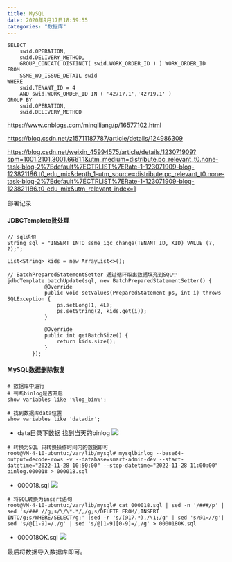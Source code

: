 ```yaml
---
title: MySQL
date: 2020年9月17日18:59:55
categories: "数据库"
---
```

```mysql
SELECT
	swid.OPERATION,
	swid.DELIVERY_METHOD,
	GROUP_CONCAT( DISTINCT( swid.WORK_ORDER_ID ) ) WORK_ORDER_ID 
FROM
	SSME_WO_ISSUE_DETAIL swid 
WHERE
	swid.TENANT_ID = 4 
	AND swid.WORK_ORDER_ID IN ( '42717.1','42719.1' ) 
GROUP BY
	swid.OPERATION,
	swid.DELIVERY_METHOD
```


https://www.cnblogs.com/minqiliang/p/16577102.html

https://blog.csdn.net/z15711187787/article/details/124986309

https://blog.csdn.net/weixin_45994575/article/details/123071909?spm=1001.2101.3001.6661.1&utm_medium=distribute.pc_relevant_t0.none-task-blog-2%7Edefault%7ECTRLIST%7ERate-1-123071909-blog-123821186.t0_edu_mix&depth_1-utm_source=distribute.pc_relevant_t0.none-task-blog-2%7Edefault%7ECTRLIST%7ERate-1-123071909-blog-123821186.t0_edu_mix&utm_relevant_index=1

部署记录

#### JDBCTemplete批处理
```
// sql语句
String sql = "INSERT INTO ssme_iqc_change(TENANT_ID, KID) VALUE (?, ?);";

List<String> kids = new ArrayList<>();

// BatchPreparedStatementSetter 通过循环取出数据填充到SQL中
jdbcTemplate.batchUpdate(sql, new BatchPreparedStatementSetter() {
            @Override
            public void setValues(PreparedStatement ps, int i) throws SQLException {
                ps.setLong(1, 4L);
                ps.setString(2, kids.get(i));
            }

            @Override
            public int getBatchSize() {
                return kids.size();
            }
        });
```

#### MySQL数据删除恢复

```
# 数据库中运行
# 判断binlog是否开启
show variables like '%log_bin%';

# 找到数据库data位置
show variables like 'datadir';
```

- data目录下数据  找到当天的binlog
![](https://s3.uuu.ovh/imgs/2022/11/28/9c0f7495a6838922.png)

```
# 转换为SQL 只转换操作时间内的数据即可
root@VM-4-10-ubuntu:/var/lib/mysql# mysqlbinlog --base64-output=decode-rows -v --database=smart-admin-dev --start-datetime="2022-11-28 10:50:00" --stop-datetime="2022-11-28 11:00:00" binlog.000018 > 000018.sql
```

- 000018.sql
![](https://s3.uuu.ovh/imgs/2022/11/28/09e65127e32811f6.png)

```
# 将SQL转换为insert语句
root@VM-4-10-ubuntu:/var/lib/mysql# cat 000018.sql | sed -n '/###/p' | sed 's/### //g;s/\/\*.*/,/g;s/DELETE FROM/;INSERT INTO/g;s/WHERE/SELECT/g;' |sed -r 's/(@17.*),/\1;/g' | sed 's/@1=//g'| sed 's/@[1-9]=/,/g' | sed 's/@[1-9][0-9]=/,/g' > 000018OK.sql
```

- 000018OK.sql
![](https://s3.uuu.ovh/imgs/2022/11/28/070cfb64cc8045dc.png)

最后将数据导入数据库即可。